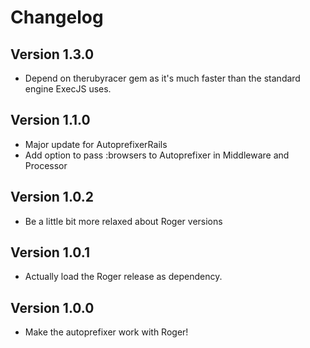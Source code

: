 # Changelog

## Version 1.3.0
* Depend on therubyracer gem as it's much faster than the standard engine ExecJS uses.

## Version 1.1.0
* Major update for AutoprefixerRails
* Add option to pass :browsers to Autoprefixer in Middleware and Processor

## Version 1.0.2
* Be a little bit more relaxed about Roger versions

## Version 1.0.1
* Actually load the Roger release as dependency.

## Version 1.0.0
* Make the autoprefixer work with Roger!